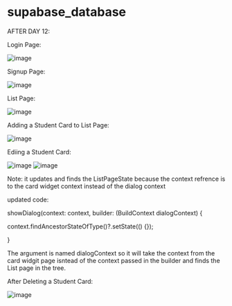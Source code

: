 # supabase_database

AFTER DAY 12: 

Login Page: 

![image](https://github.com/user-attachments/assets/efcdf9ab-2c04-4965-b24d-cfe762a80a6c)

Signup Page: 

![image](https://github.com/user-attachments/assets/04bfc1c8-4217-4e34-87f0-1721e415f09b)

List Page: 

![image](https://github.com/user-attachments/assets/8bc62c1a-fde3-454a-8b66-cd223a0fbb96)

Adding a Student Card to List Page: 

![image](https://github.com/user-attachments/assets/dbe119f0-d059-4965-af76-9f9d07885d24)

Ediing a Student Card: 

![image](https://github.com/user-attachments/assets/0c55d806-391f-46ae-984a-fd043b2ff554)
![image](https://github.com/user-attachments/assets/558a5577-fc3e-4bbd-a729-cffe172b1cbf)

Note: it updates and finds the ListPageState because the context refrence is to the card widget context instead of the dialog context 

updated code: 

showDialog(context: context, builder: (BuildContext dialogContext) 
{

 context.findAncestorStateOfType<ListPageState>()?.setState(() {});
 
}

The argument is named dialogContext so it will take the context from the card widgit page isntead of the context passed in the builder and finds the List page in the tree.  


After Deleting a Student Card: 

![image](https://github.com/user-attachments/assets/d49e0d0e-a861-4beb-96d4-8e781c78ae03)
